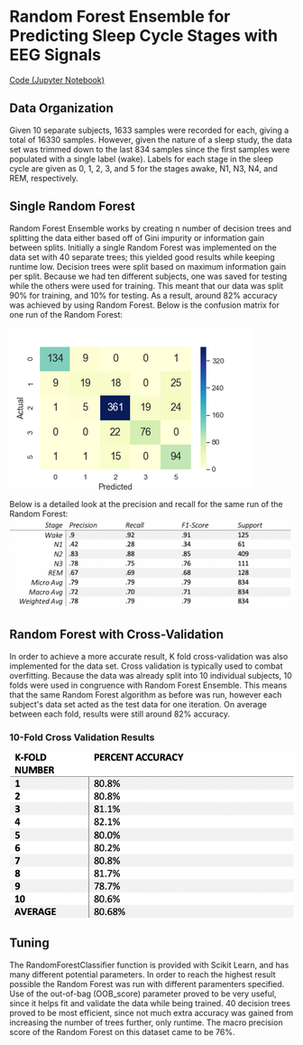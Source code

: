 # Random Forest Ensemble for Predicting Sleep Cycle Stages with EEG Signals
[Code (Jupyter Notebook)](https://github.com/fkarimzadeh6/CX4240_project/blob/Nihad-Ljubuncic/RandomForest.ipynb)
## Data Organization

Given 10 separate subjects, 1633 samples were recorded for each, giving a total of 16330 samples. However, given the nature of a sleep study, the data set was trimmed down to the last 834 samples since the first samples were populated with a single label (wake). Labels for each stage in the sleep cycle are given as 0, 1, 2, 3, and 5 for the stages awake, N1, N3, N4, and REM, respectively.

## Single Random Forest

Random Forest Ensemble works by creating n number of decision trees and splitting the data either based off of Gini impurity or information gain between splits. Initially a single Random Forest was implemented on the data set with 40 separate trees; this yielded good results while keeping runtime low. Decision trees were split based on maximum information gain per split. Because we had ten different subjects, one was saved for testing while the others were used for training. This meant that our data was split 90% for training, and 10% for testing. As a result, around 82% accuracy was achieved by using Random Forest. Below is the confusion matrix for one run of the Random Forest:


![image](https://github.com/fkarimzadeh6/CX4240_project/blob/Nihad-Ljubuncic/heatmap_copy.png)

Below is a detailed look at the precision and recall for the same run of the Random Forest:
![image](https://github.com/fkarimzadeh6/CX4240_project/blob/Nihad-Ljubuncic/class_report.png)
## Random Forest with Cross-Validation

In order to achieve a more accurate result, K fold cross-validation was also implemented for the data set. Cross validation is typically used to combat overfitting. Because the data was already split into 10 individual subjects, 10 folds were used in congruence with Random Forest Ensemble. This means that the same Random Forest algorithm as before was run, however each subject's data set acted as the test data for one iteration. On average between each fold, results were still around 82% accuracy. 
### 10-Fold Cross Validation Results
![image](https://github.com/fkarimzadeh6/CX4240_project/blob/Nihad-Ljubuncic/kfoldtable.png)
## Tuning

The RandomForestClassifier function is provided with Scikit Learn, and has many different potential parameters. In order to reach the highest result possible the Random Forest was run with different paramenters specified. Use of the out-of-bag (OOB_score) parameter proved to be very useful, since it helps fit and validate the data while being trained. 40 decision trees proved to be most efficient, since not much extra accuracy was gained from increasing the number of trees further, only runtime. The macro precision score of the Random Forest on this dataset came to be 76%. 


